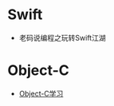 # Swift
 - 老码说编程之玩转Swift江湖

# Object-C
 - [Object-C学习](https://github.com/qmsggg/qmsggg_BlogCollect/issues/67)
